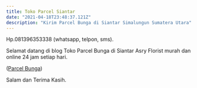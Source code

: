 ```yaml
---
title: Toko Parcel Siantar
date: "2021-04-18T23:48:37.121Z"
description: "Kirim Parcel Bunga di Siantar Simalungun Sumatera Utara"
---
```


Hp.081396353338 (whatsapp, telpon, sms).

Selamat datang di blog Toko Parcel Bunga di Siantar Asry Florist murah dan online 24 jam setiap hari.

([Parcel Bunga](https://tokoparcelpekanbaru.github.io))

Salam dan Terima Kasih.
